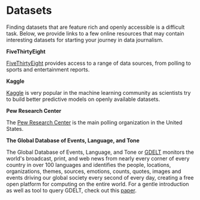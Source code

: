 # Datasets 

Finding datasets that are feature rich and openly accessible is a difficult task. Below, we provide links to a few online resources that may contain interesting datasets for starting your journey in data journalism. 


**FiveThirtyEight**

[FiveThirtyEight](https://data.fivethirtyeight.com/) provides access to a range of data sources, from polling to sports and entertainment reports. 

**Kaggle** 

[Kaggle](https://www.kaggle.com/datasets) is very popular in the machine learning community as scientists try to build better predictive models on openly available datasets.

**Pew Research Center**

The [Pew Research Center](https://www.pewresearch.org/download-datasets/) is the main polling organization in the United States. 

**The Global Database of Events, Language, and Tone**

The Global Database of Events, Language, and Tone or [GDELT](https://www.gdeltproject.org/) monitors the world's broadcast, print, and web news from nearly every corner of every country in over 100 languages and identifies the people, locations, organizations, themes, sources, emotions, counts, quotes, images and events driving our global society every second of every day, creating a free open platform for computing on the entire world. For a gentle introduction as well as tool to query GDELT, check out this [paper](https://www.aup-online.com/content/journals/10.5117/CCR2019.1.002.HOPP). 